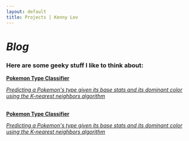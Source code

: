 ```yaml
---
layout: default
title: Projects | Kenny Lov
---
```

<style> 
nav ul li:nth-child(3) a{
 color: black; 
 text-decoration:underline;
 text-decoration-color:black;
}

</style>

<link rel="stylesheet" type="text/css" href="/css/projects_index.css">

# *Blog*
### Here are some geeky stuff I like to think about:


<a href = "/projects/pokemon_classifier"> 
 
 <div class = "item-card"> 
  <b>Pokemon Type Classifier</b>
  <p><i>Predicting a Pokemon's type given its base stats and its dominant color using the K-nearest neighbors algorithm</i>
  </p>
 </div> 
 
 </a>
<br>
 
 
<a href = "/projects/pokemon_classifier"> 
 
 <div class = "item-card"> 
  <b>Pokemon Type Classifier</b>
  <p><i>Predicting a Pokemon's type given its base stats and its dominant color using the K-nearest neighbors algorithm</i>
  </p>
 </div> 
 
 </a>
<br>


